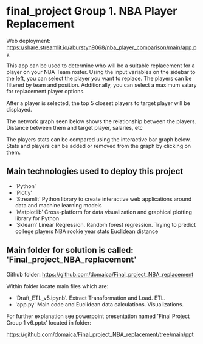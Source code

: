 # final_project Group 1. NBA Player Replacement


Web deployment:    https://share.streamlit.io/aburstyn9068/nba_player_comparison/main/app.py

This app can be used to determine who will be a suitable replacement for a player on your NBA Team roster. Using the input variables on the sidebar to the left, you can select the player you want to replace. The players can be filtered by team and position. Additionally, you can select a maximum salary for replacement player options.

After a player is selected, the top 5 closest players to target player will be displayed. 

The network graph seen below shows the relationship between the players. Distance between them and target player, salaries, etc

The players stats can be compared using the interactive bar graph below. Stats and players can be added or removed from the graph by clicking on them.

## Main technologies used to deploy this project

- ‘Python’
- ’Plotly’
- ’Streamlit’  Python library to create interactive web applications around data and machine learning models 
- ‘Matplotlib’ Cross-platform for data visualization and graphical plotting library for Python
- ‘Sklearn’
        Linear Regression. 
        Random forest regression. Trying to predict college players NBA rookie year stats 
        Euclidean distance

## Main folder for solution is called: 'Final_project_NBA_replacement'

Github folder: https://github.com/domaica/Final_project_NBA_replacement

Within folder locate main files which are:

- 'Draft_ETL_v5.ipynb'. Extract Transformation and Load. ETL. 
- 'app.py' Main code and Euclidean data calculations. Visualizations.

For further explanation see powerpoint presentation named 'Final Project Group 1 v6.pptx' located in folder:

https://github.com/domaica/Final_project_NBA_replacement/tree/main/ppt

